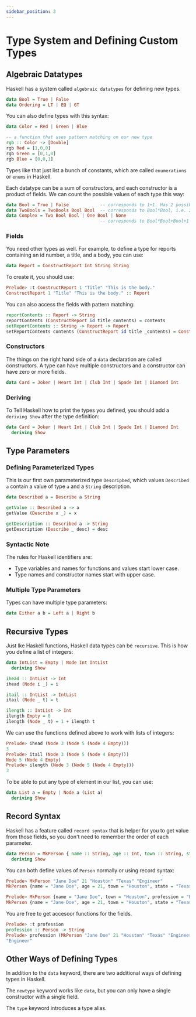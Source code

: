```yaml
---
sidebar_position: 3
---
```

# Type System and Defining Custom Types

## Algebraic Datatypes

Haskell has a system called `algebraic datatypes` for defining new types. 

```haskell
data Bool = True | False
data Ordering = LT | EQ | GT
```

You can also define types with this syntax:

```haskell
data Color = Red | Green | Blue

-- a function that uses pattern matching on our new type
rgb :: Color -> [Double]
rgb Red = [1,0,0]
rgb Green = [0,1,0]
rgb Blue = [0,0,1]
```

Types like that just list a bunch of constants, which are called `enumerations` or `enums` in Haskell. 

Each datatype can be a sum of constructors, and each constructor is a product of fields. We can count the possible values of each type this way:

```haskell
data Bool = True | False            -- corresponds to 1+1. Has 2 possible values.
data TwoBools = TwoBools Bool Bool  -- corresponds to Bool*Bool, i.e. 2*2. Has 4 possible values.
data Complex = Two Bool Bool | One Bool | None
                                    -- corresponds to Bool*Bool+Bool+1 = 2*2+2+1 = 7. Has 7 possible values.
```

### Fields

You need other types as well. For example, to define a type for reports containing an id number, a title, and a body, you can use:

```haskell
data Report = ConstructReport Int String String
```

To create it, you should use:

```haskell
Prelude> :t ConstructReport 1 "Title" "This is the body."
ConstructReport 1 "Title" "This is the body." :: Report
```

You can also access the fields with pattern matching:

```haskell
reportContents :: Report -> String
reportContents (ConstructReport id title contents) = contents
setReportContents :: String -> Report -> Report
setReportContents contents (ConstructReport id title _contents) = ConstructReport id title contents
```

### Constructors

The things on the right hand side of a `data` declaration are called constructors. A type can have multiple constructors and a constructor can have zero or more fields.

```haskell
data Card = Joker | Heart Int | Club Int | Spade Int | Diamond Int
```

### Deriving

To Tell Haskell how to print the types you defined, you should add a `deriving Show` after the type definition:

```haskell
data Card = Joker | Heart Int | Club Int | Spade Int | Diamond Int
  deriving Show
```

## Type Parameters

### Defining Parameterized Types

This is our first own parameterized type `Descripbed`, which values `Described a` contain a value of type `a` and a `String` description.

```haskell
data Described a = Describe a String

getValue :: Described a -> a
getValue (Describe x _) = x

getDescription :: Described a -> String
getDescription (Describe _ desc) = desc
```

### Syntactic Note

The rules for Haskell identifiers are:

* Type variables and names for functions and values start lower case.
* Type names and constructor names start with upper case.

### Multiple Type Parameters

Types can have multiple type parameters:

```haskell
data Either a b = Left a | Right b
```

## Recursive Types

Just lke Haskell functions, Haskell data types can be `recursive`. This is how you define a list of integers:

```haskell
data IntList = Empty | Node Int IntList
  deriving Show

ihead :: IntList -> Int
ihead (Node i _) = i

itail :: IntList -> IntList
itail (Node _ t) = t

ilength :: IntList -> Int
ilength Empty = 0
ilength (Node _ t) = 1 + ilength t
```

We can use the functions defined above to work with lists of integers:

```haskell
Prelude> ihead (Node 3 (Node 5 (Node 4 Empty)))
3
Prelude> itail (Node 3 (Node 5 (Node 4 Empty)))
Node 5 (Node 4 Empty)
Prelude> ilength (Node 3 (Node 5 (Node 4 Empty)))
3
```

To be able to put any type of element in our list, you can use:

```haskell
data List a = Empty | Node a (List a)
  deriving Show
```

## Record Syntax

Haskell has a feature called `record syntax` that is helper for you to get value from those fields, so you don't need to remember the order of each parameter.

```haskell
data Person = MkPerson { name :: String, age :: Int, town :: String, state :: String, profession :: String}
  deriving Show
```

You can both define values of `Person` normally or using record syntax:

```haskell
Prelude> MkPerson "Jane Doe" 21 "Houston" "Texas" "Engineer"
MkPerson {name = "Jane Doe", age = 21, town = "Houston", state = "Texas", profession = "Engineer"}

Prelude> MkPerson {name = "Jane Doe", town = "Houston", profession = "Engineer", state = "Texas", age = 21}
MkPerson {name = "Jane Doe", age = 21, town = "Houston", state = "Texas", profession = "Engineer"}
```

You are free to get accesoor functions for the fields.

```haskell
Prelude> :t profession
profession :: Person -> String
Prelude> profession (MkPerson "Jane Doe" 21 "Houston" "Texas" "Engineer")
"Engineer"
```

## Other Ways of Defining Types

In addition to the `data` keyword, there are two additional ways of defining types in Haskell.

The `newtype` keyword works like `data`, but you can only have a single constructor with a single field.

The `type` keyword introduces a type alias. 
